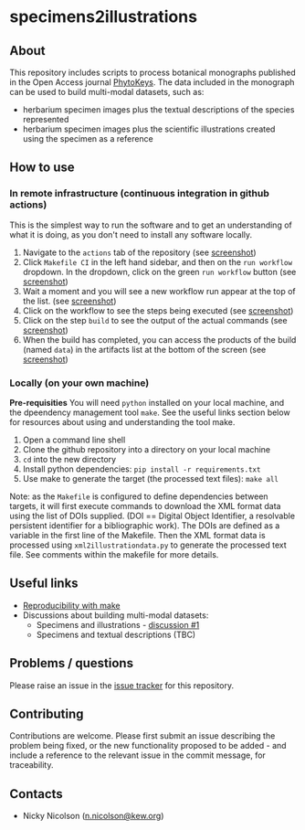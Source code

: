 # specimens2illustrations

## About

This repository includes scripts to process botanical monographs published in the Open Access journal [PhytoKeys](https://phytokeys.pensoft.net).
The data included in the monograph can be used to build multi-modal datasets, such as:
- herbarium specimen images plus the textual descriptions of the species represented
- herbarium specimen images plus the scientific illustrations created using the specimen as a reference

## How to use

### In remote infrastructure (continuous integration in github actions)

This is the simplest way to run the software and to get an understanding of what it is doing, as you don't need to install any software locally.

1. Navigate to the `actions` tab of the repository (see [screenshot](https://github.com/KewBridge/specimens2illustrations/assets/3758694/163fcd30-311d-4f73-84ce-10bf1463275a))
2. Click `Makefile CI` in the left hand sidebar, and then on the `run workflow` dropdown. In the dropdown, click on the green `run workflow` button (see [screenshot](https://github.com/KewBridge/specimens2illustrations/assets/3758694/737ff333-9f4a-4984-96c8-d8b2fb02e488))
3. Wait a moment and you will see a new workflow run appear at the top of the list. (see [screenshot](https://github.com/KewBridge/specimens2illustrations/assets/3758694/4d6636a6-f3cc-44dc-895e-eca60326bdd8))
4. Click on the workflow to see the steps being executed (see [screenshot](https://github.com/KewBridge/specimens2illustrations/assets/3758694/661daf83-1c1e-4162-b120-9fb544a84aac))
5. Click on the step `build` to see the output of the actual commands (see [screenshot](https://github.com/KewBridge/specimens2illustrations/assets/3758694/dce9027a-586f-461b-9796-b8e22860561c))
6. When the build has completed, you can access the products of the build (named `data`) in the artifacts list at the bottom of the screen (see [screenshot](https://github.com/KewBridge/specimens2illustrations/assets/3758694/8cc2f05f-5e99-4002-b7ed-d468f244cf4d))

### Locally (on your own machine)

**Pre-requisities**
You will need `python` installed on your local machine, and the dpeendency management tool `make`. See the useful links section below for resources about using and understanding the tool make. 

1. Open a command line shell
2. Clone the github repository into a directory on your local machine
3. `cd` into the new directory
3. Install python dependencies: `pip install -r requirements.txt`
4. Use make to generate the target (the processed text files): `make all`

Note: as the `Makefile` is configured to define dependencies between targets, it will first execute commands to download the XML format data using the list of DOIs supplied. (DOI == Digital Object Identifier, a resolvable persistent identifier for a bibliographic work). The DOIs are defined as a variable in the first line of the Makefile. Then the XML format data is processed using `xml2illustrationdata.py` to generate the processed text file. See comments within the makefile for more details.

## Useful links

- [Reproducibility with make](https://the-turing-way.netlify.app/reproducible-research/make.html)
- Discussions about building multi-modal datasets:
    -   Specimens and illustrations - [discussion #1](https://github.com/orgs/KewBridge/discussions/1)
    -   Specimens and textual descriptions (TBC)

## Problems / questions

Please raise an issue in the [issue tracker](https://github.com/KewBridge/specimens2illustrations/issues) for this repository.

## Contributing

Contributions are welcome. Please first submit an issue describing the problem being fixed, or the new functionality proposed to be added - and include a reference to the relevant issue in the commit message, for traceability.

## Contacts

- Nicky Nicolson (n.nicolson@kew.org)
